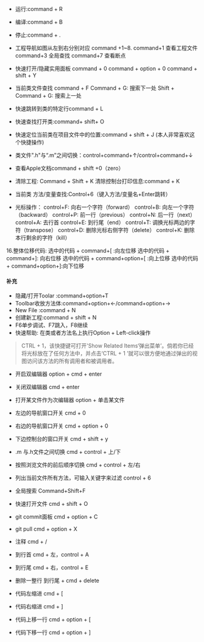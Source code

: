 + 运行:command + R 

+ 编译:command + B

+ 停止:command + .

+ 工程导航如图从左到右分别对应 command +1~8.
  command+1 查看工程文件
  command+3 全局查找
  command+7 查看断点

+ 快速打开/隐藏实用面板
  command + 0 
  command + option + 0
  command + shift + Y

+ 当前类文件查找 command + F 
    Command + G: 搜索下一处
    Shift + Command + G: 搜索上一处

+ 快速跳转到类的特定行command + L

+ 快速查找打开类:command+ shift+ O

+ 快速定位当前类在项目文件中的位置:command + shift + J (本人非常喜欢这个快捷操作)

+ 类文件".h"与“.m”之间切换：control+command+↑/control+command+↓

+ 查看Apple文档command + shift +0（zero）

+ 清除工程: Command + Shift + K
    清除控制台打印信息:command + K

+ 当前类 方法/变量查找:Control+6（键入方法/变量名+Enter跳转）

+ 光标操作：
    control+F: 向右一个字符（forward）
    control+B: 向左一个字符（backward）
    control+P: 前一行（previous）
    control+N: 后一行（next）
    control+A: 去行首
    control+E: 到行尾（end）
    control+T: 调换光标两边的字符（transpose）
    control+D: 删除光标右侧字符（delete）
    control+K: 删除本行剩余的字符（kill）

16.整体位移代码:
    选中的代码 + command+[ :向左位移
    选中的代码 + command+]: 向右位移
    选中的代码 + command+option+[ :向上位移
    选中的代码 + command+option+]:向下位移

#### 补充  
- 隐藏/打开Toolar :command+option+T
- Toolbar收放方法体:command+option+←/command+option+→
- New File :command + N
- 创建新工程:command + shift + N
- F6单步调试、F7跳入，F8继续
- 快速帮助: 在类或者方法名上执行Option + Left-click操作

> CTRL + 1，该快捷键可打开'Show Related Items‘弹出菜单’。倘若你已经将光标放在了任何方法中，并点击‘CTRL + 1 ’就可以很方便地通过弹出的视图访问该方法的所有调用者和被调用者。


- 开启双编辑器	option + cmd + enter
- 关闭双编辑器	cmd + enter
- 打开某文件作为次编辑器	option + 单击某文件
- 左边的导航窗口开关	cmd + 0
- 右边的导航窗口开关	cmd + option + 0
- 下边控制台的窗口开关	cmd + shift + y
- .m 与.h文件之间切换	cmd + control + 上/下
- 按照浏览文件的前后顺序切换	cmd + control + 左/右
- 列出当前文件所有方法，可输入关键字来过滤	control + 6
- 全局搜索	Command+Shift+F
- 快速打开文件	cmd + shift + O

- git commit面板	cmd + option + C
- git pull	cmd + option + X
- 注释	cmd + /
- 到行首	cmd + 左，control + A
- 到行尾	cmd + 右，control + E
- 删除一整行	到行尾 + cmd + delete
- 代码左缩进	cmd + [
- 代码右缩进	cmd + ]
- 代码上移一行	cmd + option + [
- 代码下移一行	cmd + option + ]



